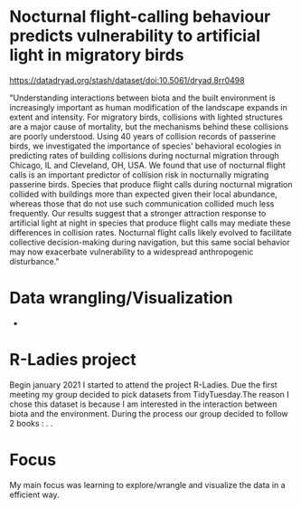 # Nocturnal flight-calling behaviour predicts vulnerability to artificial light in migratory birds
https://datadryad.org/stash/dataset/doi:10.5061/dryad.8rr0498

"Understanding interactions between biota and the built environment is increasingly important as human modification of the landscape expands in extent and intensity. For migratory birds, collisions with lighted structures are a major cause of mortality, but the mechanisms behind these collisions are poorly understood. Using 40 years of collision records of passerine birds, we investigated the importance of species’ behavioral ecologies in predicting rates of building collisions during nocturnal migration through Chicago, IL and Cleveland, OH, USA. We found that use of nocturnal flight calls is an important predictor of collision risk in nocturnally migrating passerine birds. Species that produce flight calls during nocturnal migration collided with buildings more than expected given their local abundance, whereas those that do not use such communication collided much less frequently. Our results suggest that a stronger attraction response to artificial light at night in species that produce flight calls may mediate these differences in collision rates. Nocturnal flight calls likely evolved to facilitate collective decision-making during navigation, but this same social behavior may now exacerbate vulnerability to a widespread anthropogenic disturbance."

# Data wrangling/Visualization
-

# R-Ladies project 
Begin january 2021 I started to attend the project R-Ladies. Due the first meeting my group decided to pick datasets from TidyTuesday.The reason I chose this dataset is because I am interested in the interaction between biota and the environment. During the process our group decided to follow 2 books : 
.
.

# Focus 
My main focus was learning to explore/wrangle and visualize the data in a efficient way.
